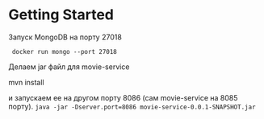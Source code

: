 # Getting Started

Запуск MongoDB на порту 27018

```  docker run mongo --port 27018 ```


Делаем jar файл для movie-service

mvn install

и запускаем ее на другом порту 8086 (сам movie-service на 8085 порту).
``` java -jar -Dserver.port=8086 movie-service-0.0.1-SNAPSHOT.jar ```